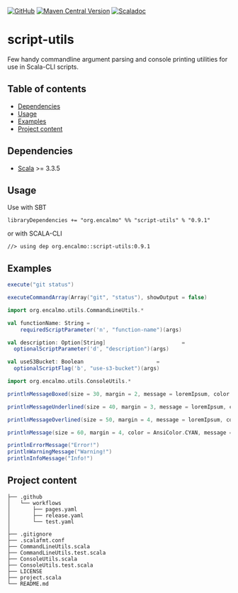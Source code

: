 <a href="https://github.com/encalmo/script-utils">![GitHub](https://img.shields.io/badge/github-%23121011.svg?style=for-the-badge&logo=github&logoColor=white)</a> <a href="https://central.sonatype.com/artifact/org.encalmo/script-utils_3" target="_blank">![Maven Central Version](https://img.shields.io/maven-central/v/org.encalmo/script-utils_3?style=for-the-badge)</a> <a href="https://encalmo.github.io/script-utils/scaladoc/org/encalmo/utils.html" target="_blank"><img alt="Scaladoc" src="https://img.shields.io/badge/docs-scaladoc-red?style=for-the-badge"></a>

# script-utils

Few handy commandline argument parsing and console printing utilities for use in Scala-CLI scripts.

## Table of contents

- [Dependencies](#dependencies)
- [Usage](#usage)
- [Examples](#examples)
- [Project content](#project-content)

## Dependencies

   - [Scala](https://www.scala-lang.org) >= 3.3.5

## Usage

Use with SBT

    libraryDependencies += "org.encalmo" %% "script-utils" % "0.9.1"

or with SCALA-CLI

    //> using dep org.encalmo::script-utils:0.9.1

## Examples

```scala
execute("git status")

executeCommandArray(Array("git", "status"), showOutput = false)
```

```scala
import org.encalmo.utils.CommandLineUtils.*

val functionName: String = 
    requiredScriptParameter('n', "function-name")(args)

val description: Option[String]                        =
  optionalScriptParameter('d', "description")(args)

val useS3Bucket: Boolean                       =
  optionalScriptFlag('b', "use-s3-bucket")(args)
```

```scala
import org.encalmo.utils.ConsoleUtils.*

printlnMessageBoxed(size = 30, margin = 2, message = loremIpsum, color = AnsiColor.CYAN, frame = '=')

printlnMessageUnderlined(size = 40, margin = 3, message = loremIpsum, color = AnsiColor.CYAN, frame = '-')

printlnMessageOverlined(size = 50, margin = 4, message = loremIpsum, color = AnsiColor.CYAN, frame = '*')

printlnMessage(size = 60, margin = 4, color = AnsiColor.CYAN, message = loremIpsum)

printlnErrorMessage("Error!")
printlnWarningMessage("Warning!")
printlnInfoMessage("Info!")
```


## Project content

```
├── .github
│   └── workflows
│       ├── pages.yaml
│       ├── release.yaml
│       └── test.yaml
│
├── .gitignore
├── .scalafmt.conf
├── CommandLineUtils.scala
├── CommandLineUtils.test.scala
├── ConsoleUtils.scala
├── ConsoleUtils.test.scala
├── LICENSE
├── project.scala
└── README.md
```

